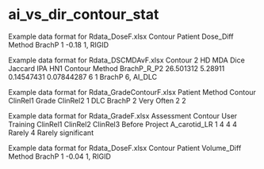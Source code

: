 # ai_vs_dir_contour_stat

Example data format for Rdata_DoseF.xlsx
Contour	Patient	Dose_Diff	Method
BrachP	1	-0.18	1, RIGID

Example data format for Rdata_DSCMDAvF.xlsx 
Contour 2	HD	MDA	Dice	Jaccard	IPA	HN1	Contour	Method
BrachP_R_P2	26.501312	5.28911	0.14547431	0.07844287	6	1	BrachP	6, AI_DLC

Example data format for Rdata_GradeContourF.xlsx
Patient	Method	Contour	ClinRel1	Grade	ClinRel2
1	DLC	BrachP	2  Very Often	2	2

Example data format for Rdata_GradeF.xlsx 
Assessment	Contour	User 	Training	ClinRel1	ClinRel2	ClinRel3
Before Project	A_carotid_LR	1	4	4	4  Rarely	4  Rarely significant

Example data format for Rdata_DoseF.xlsx
Contour	Patient	Volume_Diff	Method
BrachP	1	-0.04	1, RIGID

